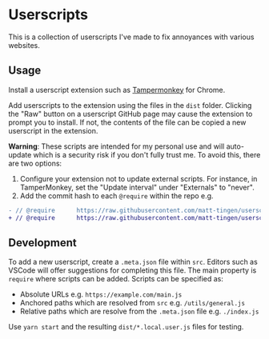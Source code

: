 # Userscripts

This is a collection of userscripts I've made to fix annoyances with various websites.

## Usage

Install a userscript extension such as [Tampermonkey](https://chrome.google.com/webstore/detail/tampermonkey/dhdgffkkebhmkfjojejmpbldmpobfkfo) for Chrome.

Add userscripts to the extension using the files in the `dist` folder. Clicking the "Raw" button on a userscript GitHub page may cause the extension to prompt you to install. If not, the contents of the file can be copied a new userscript in the extension.

**Warning**: These scripts are intended for my personal use and will auto-update which is a security risk if you don't fully trust me. To avoid this, there are two options:

1. Configure your extension not to update external scripts. For instance, in TamperMonkey, set the "Update interval" under "Externals" to "never".
1. Add the commit hash to each `@require` within the repo e.g.

```diff
- // @require      https://raw.githubusercontent.com/matt-tingen/userscripts/master/src/netflix/index.js
+ // @require      https://raw.githubusercontent.com/matt-tingen/userscripts/63c7d92e60a940d997841fcc8f09be87760539db/src/netflix/index.js
```

## Development

To add a new userscript, create a `.meta.json` file within `src`. Editors such as VSCode will offer suggestions for completing this file. The main property is `require` where scripts can be added. Scripts can be specified as:

- Absolute URLs e.g. `https://example.com/main.js`
- Anchored paths which are resolved from `src` e.g. `/utils/general.js`
- Relative paths which are resolve from the `.meta.json` file e.g. `./index.js`

Use `yarn start` and the resulting `dist/*.local.user.js` files for testing.
